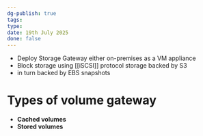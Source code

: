 ```yaml
---
dg-publish: true
tags: 
type: 
date: 19th July 2025
done: false
---
```

- Deploy Storage Gateway either on-premises as a VM appliance
- Block storage using [[iSCSI]] protocol storage backed by S3 
- in turn backed by EBS snapshots
# Types of volume gateway
- **Cached volumes**
- **Stored volumes**
